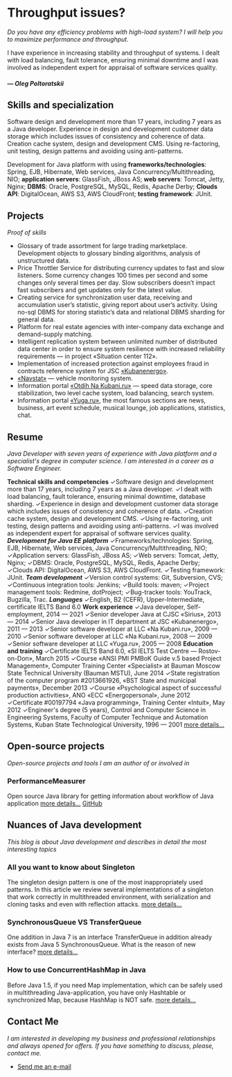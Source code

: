 # Throughput issues?

*Do you have any efficiency problems with high-load system? I will help you to maximize performance and throughput.*

I have experience in increasing stability and throughput of systems. I dealt with load balancing, fault tolerance, ensuring minimal downtime and I was involved as independent expert for appraisal of software services quality.

##### — Oleg Poltoratskii

## Skills and specialization

Software design and development more than 17 years, including 7 years as a Java developer. Experience in design and development customer data storage which includes issues of consistency and coherence of data. Creation cache system, design and development CMS. Using re-factoring, unit testing, design patterns and avoiding using anti-patterns.

Development for Java platform with using **frameworks/technologies**: Spring, EJB, Hibernate, Web services, Java Concurrency/Multithreading, NIO; **application servers**: GlassFish, JBoss AS; **web servers**: Tomcat, Jetty, Nginx; **DBMS**: Oracle, PostgreSQL, MySQL, Redis, Apache Derby; **Clouds API**: DigitalOcean, AWS S3, AWS CloudFront; **testing framework**: JUnit.

## Projects

*Proof of skills*

- Glossary of trade assortment for large trading marketplace. Development objects to glossary binding algorithms, analysis of unstructured data.
- Price Throttler Service for distributing currency updates to fast and slow listeners. Some currency changes 100 times per second and some changes only several times per day. Slow subscribers doesn’t impact fast subscribers and get updates only for the latest value.
- Creating service for synchronization user data, receiving and accumulation user’s statistic, giving report about user’s activity. Using no-sql DBMS for storing statistic’s data and relational DBMS sharding for general data.
- Platform for real estate agencies with inter-company data exchange and demand-supply matching.
- Intelligent replication system between unlimited number of distributed data center in order to ensure system resilience with increased reliability requirements — in project «Situation center 112».
- Implementation of increased protection against employees fraud in contracts reference system for JSC [«Kubanenergo»](http://kubanenergo.ru/eng/).
- [«Navstat»](http://navstat.ru) — vehicle monitoring system.
- Information portal [«Otdih Na Kubani.ru»](http://otdih.nakubani.ru) — speed data storage, core stabilization, two level cache system, load balancing, search system.
- Information portal [«Yuga.ru»](http://yuga.ru), the most famous sections are news, business, art event schedule, musical lounge, job applications, statistics, chat.


## Resume

*Java Developer with seven years of experience with Java platform and a specialist's degree in computer science. I am interested in a career as a Software Engineer.*

**Technical skills and competencies** ✓Software design and development more than 17 years, including 7 years as a Java developer. ✓I dealt with load balancing, fault tolerance, ensuring minimal downtime, database sharding. ✓Experience in design and development customer data storage which includes issues of consistency and coherence of data. ✓Creation cache system, design and development CMS. ✓Using re-factoring, unit testing, design patterns and avoiding using anti-patterns. ✓I was involved as independent expert for appraisal of software services quality. _**Development for Java EE platform**_ ✓Frameworks/technologies: Spring, EJB, Hibernate, Web services, Java Concurrency/Multithreading, NIO; ✓Application servers: GlassFish, JBoss AS; ✓Web servers: Tomcat, Jetty, Nginx; ✓DBMS: Oracle, PostgreSQL, MySQL, Redis, Apache Derby; ✓Clouds API: DigitalOcean, AWS S3, AWS CloudFront. ✓Testing framework: JUnit. _**Team development**_ ✓Version control systems: Git, Subversion, CVS; ✓Continuous integration tools: Jenkins; ✓Build tools: maven; ✓Project management tools: Redmine, dotProject; ✓Bug-tracker tools: YouTrack, Bugzilla, Trac. _**Languages**_ ✓English, B2 (CEFR), Upper-Intermediate, certificate IELTS Band 6.0 **Work experience** ✓Java developer, Self-employment, 2014 — 2021 ✓Senior developer Java at CJSC «Sirius», 2013 — 2014 ✓Senior Java developer in IT department at JSC «Kubanenergo», 2011 — 2013 ✓Senior software developer at LLC «Na Kubani.ru», 2009 — 2010 ✓Senior software developer at LLC «Na Kubani.ru», 2008 — 2009 ✓Senior software developer at LLC «Yuga.ru», 2005 — 2008 **Education and training** ✓Certificate IELTS Band 6.0, «SI IELTS Test Centre — Rostov-on-Don», March 2015 ✓Course «ANSI PMI PMBoK Guide v.5 based Project Management», Computer Training Center «Specialist» at Bauman Moscow State Technical University (Bauman MSTU), June 2014 ✓State registration of the computer program #2013661926, «BST State and municipal payments», December 2013 ✓Course «Psychological aspect of successful production activities», ANO «ECC «Energopersonal», June 2012 ✓Certificate #00197794 «Java programming», Training Center «Intuit», May 2012 ✓Engineer's degree (5 years), Control and Computer Science in Engineering Systems, Faculty of Computer Technique and Automation Systems, Kuban State Technological University, 1996 — 2001 [more details…](https://poltora.info/cv/) 


## Open-source projects

*Open-source projects and tools I am an author of or involved in*

### PerformanceMeasurer

Open source Java library for getting information about workflow of Java application [more details…](https://poltora.info/project/performance-measurer/)        [GitHub](https://github.com/olegpoltora/PerformanceMeasurer)



## Nuances of Java development

*This blog is about Java development and describes in detail the most interesting topics*

### All you want to know about Singleton

The singleton design pattern is one of the most inappropriately used patterns. In this article we review several implementations of a singleton that work correctly in multithreaded environment, with serialization and cloning tasks and even with reflection attacks. [more details…](https://poltora.info/blog/all-you-want-to-know-about-singleton/)

### SynchronousQueue VS TransferQueue

One addition in Java 7 is an interface TransferQueue in addition already exists from Java 5 SynchronousQueue. What is the reason of new interface? [more details…](https://poltora.info/blog/synchronousqueue-vs-transferqueue/)

### How to use ConcurrentHashMap in Java

Before Java 1.5, if you need Map implementation, which can be safely used in multithreading Java-application, you have only Hashtable or synchronized Map, because HashMap is NOT safe. [more details…](https://poltora.info/blog/how-to-use-concurrenthashmap-in-java/)




## Contact Me

*I am interested in developing my business and professional relationships and always opened for offers. If you have something to discuss, please, contact me.*


- [Send me an e-mail](mailto:oleg@poltora.info)








<!--
**olegpoltora/olegpoltora** is a ✨ _special_ ✨ repository because its `README.md` (this file) appears on your GitHub profile.

Here are some ideas to get you started:

- 🔭 I’m currently working on ...
- 🌱 I’m currently learning ...
- 👯 I’m looking to collaborate on ...
- 🤔 I’m looking for help with ...
- 💬 Ask me about ...
- 📫 How to reach me: ...
- 😄 Pronouns: ...
- ⚡ Fun fact: ...
-->
